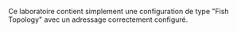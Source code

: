    Ce laboratoire contient simplement une configuration de type
"Fish Topology" avec un adressage correctement configuré.
